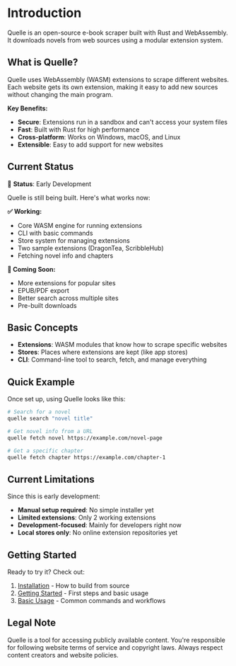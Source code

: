 # Introduction

Quelle is an open-source e-book scraper built with Rust and WebAssembly. It downloads novels from web sources using a modular extension system.

## What is Quelle?

Quelle uses WebAssembly (WASM) extensions to scrape different websites. Each website gets its own extension, making it easy to add new sources without changing the main program.

**Key Benefits:**
- **Secure**: Extensions run in a sandbox and can't access your system files
- **Fast**: Built with Rust for high performance  
- **Cross-platform**: Works on Windows, macOS, and Linux
- **Extensible**: Easy to add support for new websites

## Current Status

🚧 **Status**: Early Development

Quelle is still being built. Here's what works now:

**✅ Working:**
- Core WASM engine for running extensions
- CLI with basic commands
- Store system for managing extensions
- Two sample extensions (DragonTea, ScribbleHub)
- Fetching novel info and chapters

**🔄 Coming Soon:**
- More extensions for popular sites
- EPUB/PDF export
- Better search across multiple sites
- Pre-built downloads

## Basic Concepts

- **Extensions**: WASM modules that know how to scrape specific websites
- **Stores**: Places where extensions are kept (like app stores)
- **CLI**: Command-line tool to search, fetch, and manage everything

## Quick Example

Once set up, using Quelle looks like this:

```bash
# Search for a novel
quelle search "novel title"

# Get novel info from a URL  
quelle fetch novel https://example.com/novel-page

# Get a specific chapter
quelle fetch chapter https://example.com/chapter-1
```

## Current Limitations

Since this is early development:

- **Manual setup required**: No simple installer yet
- **Limited extensions**: Only 2 working extensions
- **Development-focused**: Mainly for developers right now
- **Local stores only**: No online extension repositories yet

## Getting Started

Ready to try it? Check out:

1. [Installation](./installation.md) - How to build from source
2. [Getting Started](./getting-started.md) - First steps and basic usage
3. [Basic Usage](./basic-usage.md) - Common commands and workflows

## Legal Note

Quelle is a tool for accessing publicly available content. You're responsible for following website terms of service and copyright laws. Always respect content creators and website policies.